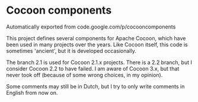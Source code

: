 # Cocoon components
Automatically exported from code.google.com/p/cocooncomponents

This project defines several components for Apache Cocoon, which have been used in many projects over the years.
Like Cocoon itself, this code is sometimes 'ancient', but it is developed occasionally.

The branch 2.1 is used for Cocoon 2.1.x projects. There is a 2.2 branch, but I consider Cocoon 2.2 to have failed.
I am aware of Cocoon 3.x, but that never took off (because of some wrong choices, in my opinion).

Some comments may still be in Dutch, but I try to only write comments in English from now on.

